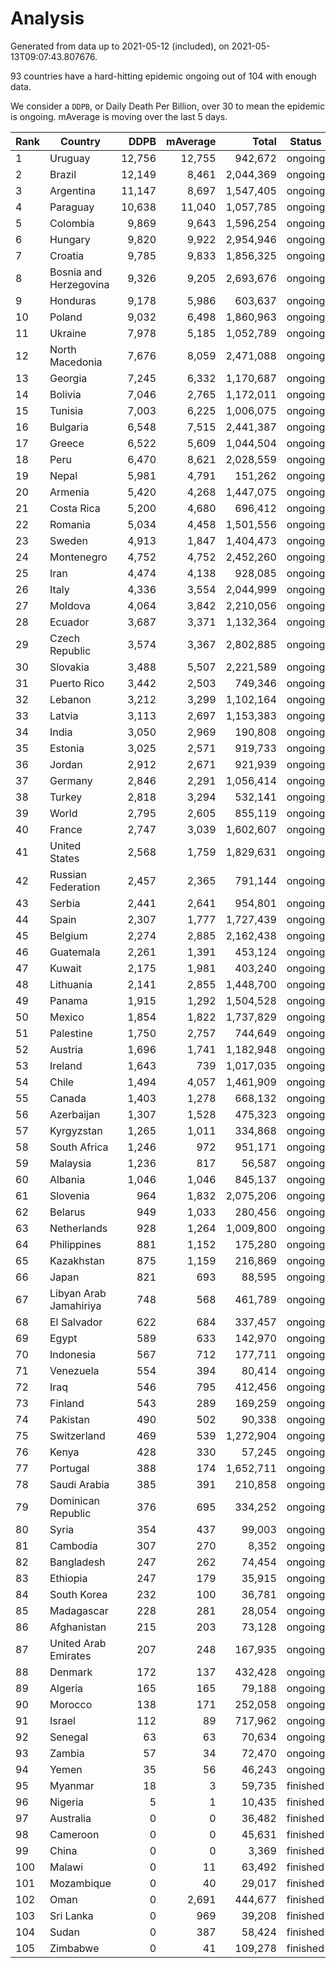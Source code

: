
# Analysis

Generated from data up to 2021-05-12 (included), on 2021-05-13T09:07:43.807676.

93 countries have a hard-hitting epidemic ongoing out of 104 with enough data.

We consider a `DDPB`, or Daily Death Per Billion, over 30 to mean the epidemic is ongoing.
mAverage is moving over the last 5 days.


| Rank | Country | DDPB | mAverage | Total | Status |
|------|---------|-----:|---------:|------:|--------|
| 1 | Uruguay | 12,756 | 12,755 | 942,672 | ongoing |
| 2 | Brazil | 12,149 | 8,461 | 2,044,369 | ongoing |
| 3 | Argentina | 11,147 | 8,697 | 1,547,405 | ongoing |
| 4 | Paraguay | 10,638 | 11,040 | 1,057,785 | ongoing |
| 5 | Colombia | 9,869 | 9,643 | 1,596,254 | ongoing |
| 6 | Hungary | 9,820 | 9,922 | 2,954,946 | ongoing |
| 7 | Croatia | 9,785 | 9,833 | 1,856,325 | ongoing |
| 8 | Bosnia and Herzegovina | 9,326 | 9,205 | 2,693,676 | ongoing |
| 9 | Honduras | 9,178 | 5,986 | 603,637 | ongoing |
| 10 | Poland | 9,032 | 6,498 | 1,860,963 | ongoing |
| 11 | Ukraine | 7,978 | 5,185 | 1,052,789 | ongoing |
| 12 | North Macedonia | 7,676 | 8,059 | 2,471,088 | ongoing |
| 13 | Georgia | 7,245 | 6,332 | 1,170,687 | ongoing |
| 14 | Bolivia | 7,046 | 2,765 | 1,172,011 | ongoing |
| 15 | Tunisia | 7,003 | 6,225 | 1,006,075 | ongoing |
| 16 | Bulgaria | 6,548 | 7,515 | 2,441,387 | ongoing |
| 17 | Greece | 6,522 | 5,609 | 1,044,504 | ongoing |
| 18 | Peru | 6,470 | 8,621 | 2,028,559 | ongoing |
| 19 | Nepal | 5,981 | 4,791 | 151,262 | ongoing |
| 20 | Armenia | 5,420 | 4,268 | 1,447,075 | ongoing |
| 21 | Costa Rica | 5,200 | 4,680 | 696,412 | ongoing |
| 22 | Romania | 5,034 | 4,458 | 1,501,556 | ongoing |
| 23 | Sweden | 4,913 | 1,847 | 1,404,473 | ongoing |
| 24 | Montenegro | 4,752 | 4,752 | 2,452,260 | ongoing |
| 25 | Iran | 4,474 | 4,138 | 928,085 | ongoing |
| 26 | Italy | 4,336 | 3,554 | 2,044,999 | ongoing |
| 27 | Moldova | 4,064 | 3,842 | 2,210,056 | ongoing |
| 28 | Ecuador | 3,687 | 3,371 | 1,132,364 | ongoing |
| 29 | Czech Republic | 3,574 | 3,367 | 2,802,885 | ongoing |
| 30 | Slovakia | 3,488 | 5,507 | 2,221,589 | ongoing |
| 31 | Puerto Rico | 3,442 | 2,503 | 749,346 | ongoing |
| 32 | Lebanon | 3,212 | 3,299 | 1,102,164 | ongoing |
| 33 | Latvia | 3,113 | 2,697 | 1,153,383 | ongoing |
| 34 | India | 3,050 | 2,969 | 190,808 | ongoing |
| 35 | Estonia | 3,025 | 2,571 | 919,733 | ongoing |
| 36 | Jordan | 2,912 | 2,671 | 921,939 | ongoing |
| 37 | Germany | 2,846 | 2,291 | 1,056,414 | ongoing |
| 38 | Turkey | 2,818 | 3,294 | 532,141 | ongoing |
| 39 | World | 2,795 | 2,605 | 855,119 | ongoing |
| 40 | France | 2,747 | 3,039 | 1,602,607 | ongoing |
| 41 | United States | 2,568 | 1,759 | 1,829,631 | ongoing |
| 42 | Russian Federation | 2,457 | 2,365 | 791,144 | ongoing |
| 43 | Serbia | 2,441 | 2,641 | 954,801 | ongoing |
| 44 | Spain | 2,307 | 1,777 | 1,727,439 | ongoing |
| 45 | Belgium | 2,274 | 2,885 | 2,162,438 | ongoing |
| 46 | Guatemala | 2,261 | 1,391 | 453,124 | ongoing |
| 47 | Kuwait | 2,175 | 1,981 | 403,240 | ongoing |
| 48 | Lithuania | 2,141 | 2,855 | 1,448,700 | ongoing |
| 49 | Panama | 1,915 | 1,292 | 1,504,528 | ongoing |
| 50 | Mexico | 1,854 | 1,822 | 1,737,829 | ongoing |
| 51 | Palestine | 1,750 | 2,757 | 744,649 | ongoing |
| 52 | Austria | 1,696 | 1,741 | 1,182,948 | ongoing |
| 53 | Ireland | 1,643 | 739 | 1,017,035 | ongoing |
| 54 | Chile | 1,494 | 4,057 | 1,461,909 | ongoing |
| 55 | Canada | 1,403 | 1,278 | 668,132 | ongoing |
| 56 | Azerbaijan | 1,307 | 1,528 | 475,323 | ongoing |
| 57 | Kyrgyzstan | 1,265 | 1,011 | 334,868 | ongoing |
| 58 | South Africa | 1,246 | 972 | 951,171 | ongoing |
| 59 | Malaysia | 1,236 | 817 | 56,587 | ongoing |
| 60 | Albania | 1,046 | 1,046 | 845,137 | ongoing |
| 61 | Slovenia | 964 | 1,832 | 2,075,206 | ongoing |
| 62 | Belarus | 949 | 1,033 | 280,456 | ongoing |
| 63 | Netherlands | 928 | 1,264 | 1,009,800 | ongoing |
| 64 | Philippines | 881 | 1,152 | 175,280 | ongoing |
| 65 | Kazakhstan | 875 | 1,159 | 216,869 | ongoing |
| 66 | Japan | 821 | 693 | 88,595 | ongoing |
| 67 | Libyan Arab Jamahiriya | 748 | 568 | 461,789 | ongoing |
| 68 | El Salvador | 622 | 684 | 337,457 | ongoing |
| 69 | Egypt | 589 | 633 | 142,970 | ongoing |
| 70 | Indonesia | 567 | 712 | 177,711 | ongoing |
| 71 | Venezuela | 554 | 394 | 80,414 | ongoing |
| 72 | Iraq | 546 | 795 | 412,456 | ongoing |
| 73 | Finland | 543 | 289 | 169,259 | ongoing |
| 74 | Pakistan | 490 | 502 | 90,338 | ongoing |
| 75 | Switzerland | 469 | 539 | 1,272,904 | ongoing |
| 76 | Kenya | 428 | 330 | 57,245 | ongoing |
| 77 | Portugal | 388 | 174 | 1,652,711 | ongoing |
| 78 | Saudi Arabia | 385 | 391 | 210,858 | ongoing |
| 79 | Dominican Republic | 376 | 695 | 334,252 | ongoing |
| 80 | Syria | 354 | 437 | 99,003 | ongoing |
| 81 | Cambodia | 307 | 270 | 8,352 | ongoing |
| 82 | Bangladesh | 247 | 262 | 74,454 | ongoing |
| 83 | Ethiopia | 247 | 179 | 35,915 | ongoing |
| 84 | South Korea | 232 | 100 | 36,781 | ongoing |
| 85 | Madagascar | 228 | 281 | 28,054 | ongoing |
| 86 | Afghanistan | 215 | 203 | 73,128 | ongoing |
| 87 | United Arab Emirates | 207 | 248 | 167,935 | ongoing |
| 88 | Denmark | 172 | 137 | 432,428 | ongoing |
| 89 | Algeria | 165 | 165 | 79,188 | ongoing |
| 90 | Morocco | 138 | 171 | 252,058 | ongoing |
| 91 | Israel | 112 | 89 | 717,962 | ongoing |
| 92 | Senegal | 63 | 63 | 70,634 | ongoing |
| 93 | Zambia | 57 | 34 | 72,470 | ongoing |
| 94 | Yemen | 35 | 56 | 46,243 | ongoing |
| 95 | Myanmar | 18 | 3 | 59,735 | finished |
| 96 | Nigeria | 5 | 1 | 10,435 | finished |
| 97 | Australia | 0 | 0 | 36,482 | finished |
| 98 | Cameroon | 0 | 0 | 45,631 | finished |
| 99 | China | 0 | 0 | 3,369 | finished |
| 100 | Malawi | 0 | 11 | 63,492 | finished |
| 101 | Mozambique | 0 | 40 | 29,017 | finished |
| 102 | Oman | 0 | 2,691 | 444,677 | finished |
| 103 | Sri Lanka | 0 | 969 | 39,208 | finished |
| 104 | Sudan | 0 | 387 | 58,424 | finished |
| 105 | Zimbabwe | 0 | 41 | 109,278 | finished |

